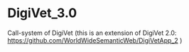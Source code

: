 # DigiVet_3.0
Call-system of DigiVet (this is an extension of DigiVet 2.0: https://github.com/WorldWideSemanticWeb/DigiVetApp_2 )

